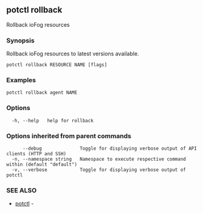 ## potctl rollback

Rollback ioFog resources

### Synopsis

Rollback ioFog resources to latest versions available.

```
potctl rollback RESOURCE NAME [flags]
```

### Examples

```
potctl rollback agent NAME
```

### Options

```
  -h, --help   help for rollback
```

### Options inherited from parent commands

```
      --debug              Toggle for displaying verbose output of API clients (HTTP and SSH)
  -n, --namespace string   Namespace to execute respective command within (default "default")
  -v, --verbose            Toggle for displaying verbose output of potctl
```

### SEE ALSO

* [potctl](potctl.md)	 - 


